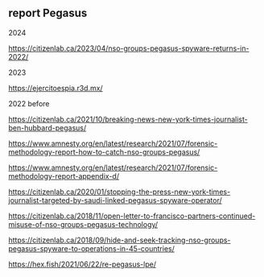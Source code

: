 ## report Pegasus 

2024

https://citizenlab.ca/2023/04/nso-groups-pegasus-spyware-returns-in-2022/

2023

https://ejercitoespia.r3d.mx/

2022 before

https://citizenlab.ca/2021/10/breaking-news-new-york-times-journalist-ben-hubbard-pegasus/

https://www.amnesty.org/en/latest/research/2021/07/forensic-methodology-report-how-to-catch-nso-groups-pegasus/

https://www.amnesty.org/en/latest/research/2021/07/forensic-methodology-report-appendix-d/

https://citizenlab.ca/2020/01/stopping-the-press-new-york-times-journalist-targeted-by-saudi-linked-pegasus-spyware-operator/

https://citizenlab.ca/2018/11/open-letter-to-francisco-partners-continued-misuse-of-nso-groups-pegasus-technology/

https://citizenlab.ca/2018/09/hide-and-seek-tracking-nso-groups-pegasus-spyware-to-operations-in-45-countries/

https://hex.fish/2021/06/22/re-pegasus-lpe/

